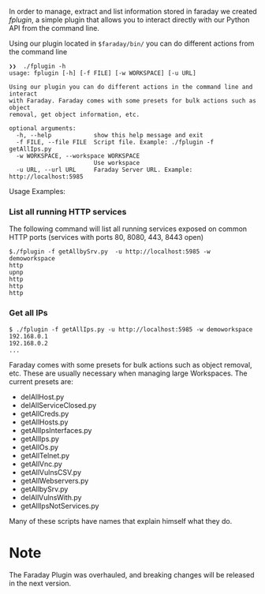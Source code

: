 In order to manage, extract and list information stored in faraday we created _fplugin_, a simple plugin that allows you to interact directly with our Python API from the command line.

Using our plugin located in ```$faraday/bin/``` you can do different actions from the command line

```
❯❯  ./fplugin -h
usage: fplugin [-h] [-f FILE] [-w WORKSPACE] [-u URL]

Using our plugin you can do different actions in the command line and interact
with Faraday. Faraday comes with some presets for bulk actions such as object
removal, get object information, etc.

optional arguments:
  -h, --help            show this help message and exit
  -f FILE, --file FILE  Script file. Example: ./fplugin -f getAllIps.py
  -w WORKSPACE, --workspace WORKSPACE
                        Use workspace
  -u URL, --url URL     Faraday Server URL. Example: http://localhost:5985
```

Usage Examples:

### List all running HTTP services

The following command will list all running services exposed on common HTTP ports (services with ports 80, 8080, 443, 8443 open) 
```
$./fplugin -f getAllbySrv.py  -u http://localhost:5985 -w demoworkspace
http
upnp
http
http
http
```

### Get all IPs
```
$ ./fplugin -f getAllIps.py -u http://localhost:5985 -w demoworkspace
192.168.0.1
192.168.0.2
...
```

Faraday comes with some presets for bulk actions such as object removal, etc. These are usually necessary when managing large Workspaces. The current presets are:

* delAllHost.py
* delAllServiceClosed.py
* getAllCreds.py
* getAllHosts.py
* getAllIpsInterfaces.py
* getAllIps.py
* getAllOs.py
* getAllTelnet.py
* getAllVnc.py
* getAllVulnsCSV.py
* getAllWebservers.py
* getAllbySrv.py
* delAllVulnsWith.py
* getAllIpsNotServices.py

Many of these scripts have names that explain himself what they do.

# Note

The Faraday Plugin was overhauled, and breaking changes will be released in the next version.